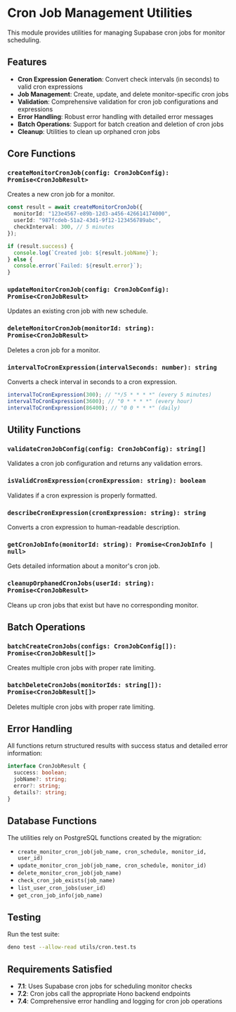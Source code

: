 # Cron Job Management Utilities

This module provides utilities for managing Supabase cron jobs for monitor
scheduling.

## Features

- **Cron Expression Generation**: Convert check intervals (in seconds) to valid
  cron expressions
- **Job Management**: Create, update, and delete monitor-specific cron jobs
- **Validation**: Comprehensive validation for cron job configurations and
  expressions
- **Error Handling**: Robust error handling with detailed error messages
- **Batch Operations**: Support for batch creation and deletion of cron jobs
- **Cleanup**: Utilities to clean up orphaned cron jobs

## Core Functions

### `createMonitorCronJob(config: CronJobConfig): Promise<CronJobResult>`

Creates a new cron job for a monitor.

```typescript
const result = await createMonitorCronJob({
  monitorId: "123e4567-e89b-12d3-a456-426614174000",
  userId: "987fcdeb-51a2-43d1-9f12-123456789abc",
  checkInterval: 300, // 5 minutes
});

if (result.success) {
  console.log(`Created job: ${result.jobName}`);
} else {
  console.error(`Failed: ${result.error}`);
}
```

### `updateMonitorCronJob(config: CronJobConfig): Promise<CronJobResult>`

Updates an existing cron job with new schedule.

### `deleteMonitorCronJob(monitorId: string): Promise<CronJobResult>`

Deletes a cron job for a monitor.

### `intervalToCronExpression(intervalSeconds: number): string`

Converts a check interval in seconds to a cron expression.

```typescript
intervalToCronExpression(300); // "*/5 * * * *" (every 5 minutes)
intervalToCronExpression(3600); // "0 * * * *" (every hour)
intervalToCronExpression(86400); // "0 0 * * *" (daily)
```

## Utility Functions

### `validateCronJobConfig(config: CronJobConfig): string[]`

Validates a cron job configuration and returns any validation errors.

### `isValidCronExpression(cronExpression: string): boolean`

Validates if a cron expression is properly formatted.

### `describeCronExpression(cronExpression: string): string`

Converts a cron expression to human-readable description.

### `getCronJobInfo(monitorId: string): Promise<CronJobInfo | null>`

Gets detailed information about a monitor's cron job.

### `cleanupOrphanedCronJobs(userId: string): Promise<CronJobResult>`

Cleans up cron jobs that exist but have no corresponding monitor.

## Batch Operations

### `batchCreateCronJobs(configs: CronJobConfig[]): Promise<CronJobResult[]>`

Creates multiple cron jobs with proper rate limiting.

### `batchDeleteCronJobs(monitorIds: string[]): Promise<CronJobResult[]>`

Deletes multiple cron jobs with proper rate limiting.

## Error Handling

All functions return structured results with success status and detailed error
information:

```typescript
interface CronJobResult {
  success: boolean;
  jobName?: string;
  error?: string;
  details?: string;
}
```

## Database Functions

The utilities rely on PostgreSQL functions created by the migration:

- `create_monitor_cron_job(job_name, cron_schedule, monitor_id, user_id)`
- `update_monitor_cron_job(job_name, cron_schedule, monitor_id)`
- `delete_monitor_cron_job(job_name)`
- `check_cron_job_exists(job_name)`
- `list_user_cron_jobs(user_id)`
- `get_cron_job_info(job_name)`

## Testing

Run the test suite:

```bash
deno test --allow-read utils/cron.test.ts
```

## Requirements Satisfied

- **7.1**: Uses Supabase cron jobs for scheduling monitor checks
- **7.2**: Cron jobs call the appropriate Hono backend endpoints
- **7.4**: Comprehensive error handling and logging for cron job operations
